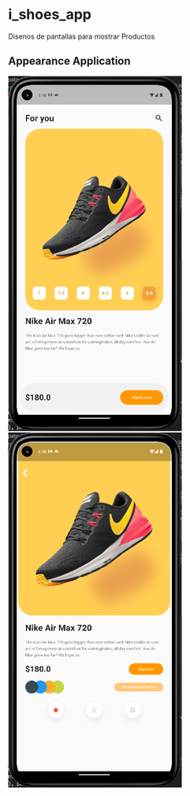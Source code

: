 # i_shoes_app
<!-- https://en.wikipedia.org/wiki/Markdown -->
<!-- https://docs.github.com/en/repositories/managing-your-repositorys-settings-and-features/customizing-your-repository/about-readmes  -->
Disenos de pantallas para mostrar Productos

## Appearance Application

![Appearance 1](appearance/1.png)
![Appearance 2](appearance/2.png)
<!-- ![Appearance 3](appearance/3.png)
![Appearance 4](appearance/4.png)
![Appearance 5](appearance/5.png) 
![Appearance 9](appearance/1.gif) -->
 